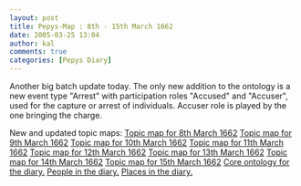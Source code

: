 ```yaml
---
layout: post
title: Pepys-Map : 8th - 15th March 1662
date: 2005-03-25 13:04
author: kal
comments: true
categories: [Pepys Diary]
---
```

Another big batch update today. The only new addition to the ontology is a new event type "Arrest" with participation roles "Accused" and "Accuser", used for the capture or arrest of individuals. Accuser role is played by the one bringing the charge.

<!--more-->
New and updated topic maps:
<a href="http://www.techquila.com/blog/archives/16620308.ltm">Topic map for 8th March 1662</a>
<a href="http://www.techquila.com/blog/archives/16620309.ltm">Topic map for 9th March 1662</a>
<a href="http://www.techquila.com/blog/archives/16620310.ltm">Topic map for 10th March 1662</a>
<a href="http://www.techquila.com/blog/archives/16620311.ltm">Topic map for 11th March 1662</a>
<a href="http://www.techquila.com/blog/archives/16620312.ltm">Topic map for 12th March 1662</a>
<a href="http://www.techquila.com/blog/archives/16620313.ltm">Topic map for 13th March 1662</a>
<a href="http://www.techquila.com/blog/archives/16620314.ltm">Topic map for 14th March 1662</a>
<a href="http://www.techquila.com/blog/archives/16620315.ltm">Topic map for 15th March 1662</a>
<a href="http://www.techquila.com/blog/archives/pepys-diary-ontology.ltm">Core ontology for the diary.</a>
<a href="http://www.techquila.com/blog/archives/pepys-diary-people.ltm">People in the diary.</a>
<a href="http://www.techquila.com/blog/archives/pepys-diary-places.ltm">Places in the diary.</a>

